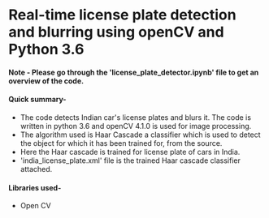 # Real-time license plate detection and blurring using openCV and Python 3.6

#### Note - Please go through the 'license_plate_detector.ipynb' file to get an overview of the code.

#### Quick summary-
 - The code detects Indian car's license plates and blurs it. The code is written in python 3.6 and openCV 4.1.0 is used for image processing.
 - The algorithm used is Haar Cascade a classifier which is used to detect the object for which it has been trained for, from the source.
 - Here the Haar cascade is trained for license plate of cars in India.
 - 'india_license_plate.xml' file is the trained Haar cascade classifier attached.
 
#### Libraries used-
 - Open CV
